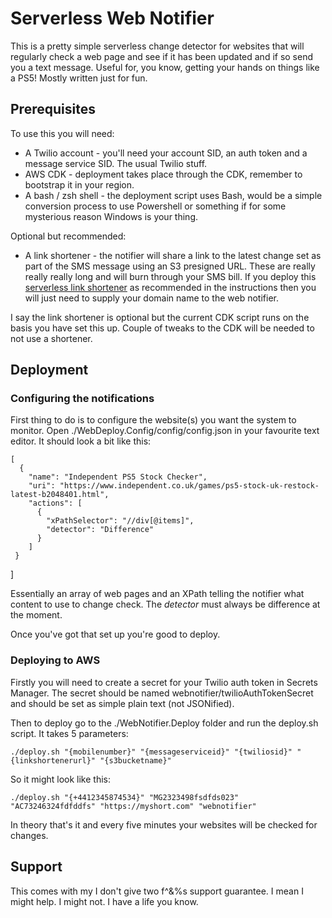 # Serverless Web Notifier

This is a pretty simple serverless change detector for websites that will regularly check a web page and see if it has been updated and if so send you a text message. Useful for, you know, getting your hands on things like a PS5! Mostly written just for fun.

## Prerequisites

To use this you will need:

* A Twilio account - you'll need your account SID, an auth token and a message service SID. The usual Twilio stuff.
* AWS CDK - deployment takes place through the CDK, remember to bootstrap it in your region.
* A bash / zsh shell - the deployment script uses Bash, would be a simple conversion process to use Powershell or something if for some mysterious reason Windows is your thing.

Optional but recommended:

* A link shortener - the notifier will share a link to the latest change set as part of the SMS message using an S3 presigned URL. These are really really really long and will burn through your SMS bill. If you deploy this [serverless link shortener](https://github.com/JamesRandall/ServerlessLinkShortener) as recommended in the instructions then you will just need to supply your domain name to the web notifier. 

I say the link shortener is optional but the current CDK script runs on the basis you have set this up. Couple of tweaks to the CDK will be needed to not use a shortener.

## Deployment

### Configuring the notifications

First thing to do is to configure the website(s) you want the system to monitor. Open ./WebDeploy.Config/config/config.json in your favourite text editor. It should look a bit like this:

    [
      {
        "name": "Independent PS5 Stock Checker",
        "uri": "https://www.independent.co.uk/games/ps5-stock-uk-restock-latest-b2048401.html",
        "actions": [
          {
            "xPathSelector": "//div[@items]",
            "detector": "Difference"
          }
        ]
     }
   ]

Essentially an array of web pages and an XPath telling the notifier what content to use to change check. The _detector_ must always be difference at the moment.

Once you've got that set up you're good to deploy.

### Deploying to AWS

Firstly you will need to create a secret for your Twilio auth token in Secrets Manager. The secret should be named webnotifier/twilioAuthTokenSecret and should be set as simple plain text (not JSONified).

Then to deploy go to the ./WebNotifier.Deploy folder and run the deploy.sh script. It takes 5 parameters:

    ./deploy.sh "{mobilenumber}" "{messageserviceid}" "{twiliosid}" "{linkshortenerurl}" "{s3bucketname}"

So it might look like this:

    ./deploy.sh "{+4412345874534}" "MG2323498fsdfds023" "AC73246324fdfddfs" "https://myshort.com" "webnotifier"

In theory that's it and every five minutes your websites will be checked for changes.

## Support

This comes with my I don't give two f^&%s support guarantee. I mean I might help. I might not. I have a life you know.



